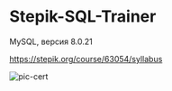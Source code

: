# Stepik-SQL-Trainer

MySQL, версия 8.0.21

https://stepik.org/course/63054/syllabus

![pic-cert](https://stepik.org/certificate/4bb0f365ad837abfb8660fcbb2aea19b2980f376.png?resolution=low)
